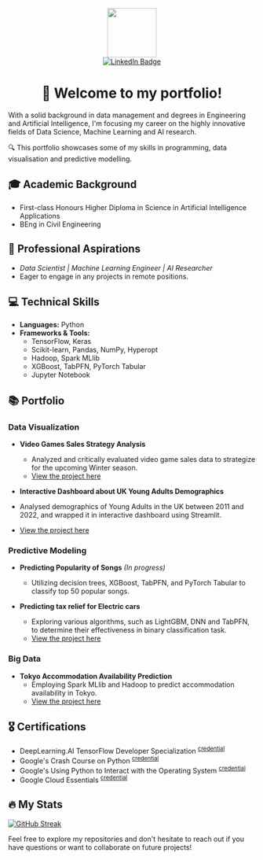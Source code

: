 <div id="header" align="center">
    <a href="#">
  <img src="https://upload.wikimedia.org/wikipedia/commons/a/a6/Twemoji12_1f469-200d-1f4bb.svg" width="100"/>
    </a>
<div id="badges">
  <a href="https://www.linkedin.com/in/j-ts/">
    <img src="https://img.shields.io/badge/LinkedIn-blue?style=for-the-badge&logo=linkedin&logoColor=white" alt="LinkedIn Badge"/>
  </a>
</div>
<h1>👋 Welcome to my portfolio!</h1>
</div>

With a solid background in data management and degrees in Engineering and Artificial Intelligence, I'm focusing my career on the highly innovative fields of Data Science, Machine Learning and AI research. 

🔍 This portfolio showcases some of my skills in programming, data visualisation and predictive modelling.


## 🎓 Academic Background
- First-class Honours Higher Diploma in Science in Artificial Intelligence Applications
- BEng in Civil Engineering

## 🚀 Professional Aspirations
- _Data Scientist | Machine Learning Engineer | AI Researcher_
- Eager to engage in any projects in remote positions.

## 💻 Technical Skills
- **Languages:** Python
- **Frameworks & Tools:**
  - TensorFlow, Keras
  - Scikit-learn, Pandas, NumPy, Hyperopt
  - Hadoop, Spark MLlib
  - XGBoost, TabPFN, PyTorch Tabular
  - Jupyter Notebook

## 📚 Portfolio

### Data Visualization
- **Video Games Sales Strategy Analysis**
  - Analyzed and critically evaluated video game sales data to strategize for the upcoming Winter season.
  - [View the project here](https://github.com/j-ts/video-games-analysis/)

- **Interactive Dashboard about UK Young Adults Demographics**
 - Analysed demographics of Young Adults in the UK between 2011 and 2022, and wrapped it in interactive dashboard using Streamlit.
 - [View the project here](https://github.com/j-ts/dv-streamlit)

### Predictive Modeling
- **Predicting Popularity of Songs** *(In progress)*
  - Utilizing decision trees, XGBoost, TabPFN, and PyTorch Tabular to classify top 50 popular songs.
  <!-- - [View the project here](#) -->

- **Predicting tax relief for Electric cars**
  - Exploring various algorithms, such as LightGBM, DNN and TabPFN, to determine their effectiveness in binary classification task.
  - [View the project here](https://github.com/j-ts/ml-basic-ca1)

### Big Data
- **Tokyo Accommodation Availability Prediction**
  - Employing Spark MLlib and Hadoop to predict accommodation availability in Tokyo.
  - [View the project here](https://github.com/j-ts/storage-big-data-ca1)


## 🎖 Certifications
- DeepLearning.AI TensorFlow Developer Specialization <sup>[credential](https://www.coursera.org/account/accomplishments/specialization/BXAM2RRMDZ4A)</sup>
- Google's Crash Course on Python <sup>[credential](https://www.coursera.org/account/accomplishments/certificate/ZXX3Y422Q74X)</sup>
- Google's Using Python to Interact with the Operating System <sup>[credential](https://www.coursera.org/account/accomplishments/records/U9D2K2P5HEYB)</sup>
- Google Cloud Essentials <sup>[credential](https://www.cloudskillsboost.google/public_profiles/e9498f3e-0496-4f19-8f64-6b6c8b431a74/badges/2706106?utm_medium=social&utm_source=linkedin&utm_campaign=ql-social-share)</sup>


## 🔥 My Stats
[![GitHub Streak](http://github-readme-streak-stats.herokuapp.com?user=j-ts)](https://git.io/streak-stats)

Feel free to explore my repositories and don't hesitate to reach out if you have questions or want to collaborate on future projects!

